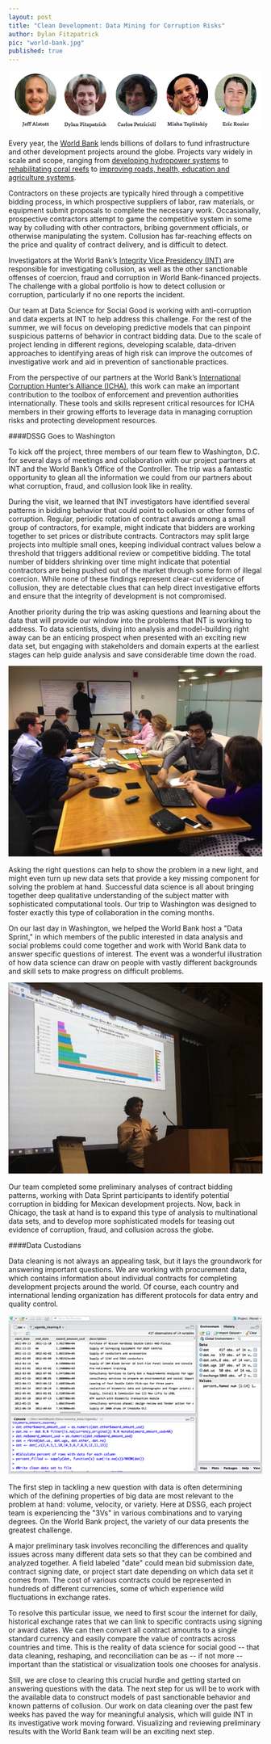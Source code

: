 ```yaml
---
layout: post
title: "Clean Development: Data Mining for Corruption Risks"
author: Dylan Fitzpatrick
pic: "world-bank.jpg"
published: true
---
```

<img src="/img/posts/worldbank-team.png">

Every year, the [World Bank](http://worldbank.org) lends billions of dollars to fund infrastructure and other development projects around the globe. Projects vary widely in scale and scope, ranging from [developing hydropower systems](http://www.worldbank.org/en/news/feature/2014/03/20/transformational-hydropower-development-project-paves-the-way-for-9-million-people-in-the-democratic-republic-of-congo-to-gain-access-to-electricity) to [rehabilitating coral reefs](http://www.worldbank.org/en/news/feature/2014/06/05/it-takes-villages-to-conserve-indonesia-precious-coral-reefs) to [improving roads, health, education and agriculture systems](http://www.worldbank.org/en/news/feature/2014/06/04/nuevas-carreteras-y-sistemas-de-riego-mejoran-la-vida-en-ecuador). 

Contractors on these projects are typically hired through a competitive bidding process, in which prospective suppliers of labor, raw materials, or equipment submit proposals to complete the necessary work. Occasionally, prospective contractors attempt to game the competitive system in some way by colluding with other contractors, bribing government officials, or otherwise manipulating the system. Collusion has far-reaching effects on the price and quality of contract delivery, and is difficult to detect. 

Investigators at the World Bank’s [Integrity Vice Presidency (INT)](http://worldbank.org/integrity) are responsible for investigating collusion, as well as the other sanctionable offenses of coercion, fraud and corruption in World Bank-financed projects.  The challenge with a global portfolio is how to detect collusion or corruption, particularly if no one reports the incident. 

Our team at Data Science for Social Good is working with anti-corruption and data experts at INT to help address this challenge. For the rest of the summer, we will focus on developing predictive models that can pinpoint suspicious patterns of behavior in contract bidding data. Due to the scale of project lending in different regions, developing scalable, data-driven approaches to identifying areas of high risk can improve the outcomes of investigative work and aid in prevention of sanctionable practices. 

From the perspective of our partners at the World Bank’s [International Corruption Hunter’s Alliance (ICHA)](http://web.worldbank.org/WBSITE/EXTERNAL/EXTABOUTUS/ORGANIZATION/ORGUNITS/EXTDOII/0,,contentMDK:23195265~pagePK:64168427~piPK:64168435~theSitePK:588921,00.html), this work can make an important contribution to the toolbox of enforcement and prevention authorities internationally. These tools and skills represent critical resources for ICHA members in their growing efforts to leverage data in managing corruption risks and protecting development resources.

####DSSG Goes to Washington

To kick off the project, three members of our team flew to Washington, D.C. for several days of meetings and collaboration with our project partners at INT and the World Bank’s Office of the Controller. The trip was a fantastic opportunity to glean all the information we could from our partners about what corruption, fraud, and collusion look like in reality.

During the visit, we learned that INT investigators have identified several patterns in bidding behavior that could point to collusion or other forms of corruption. Regular, periodic rotation of contract awards among a small group of contractors, for example, might indicate that bidders are working together to set prices or distribute contracts. Contractors may split large projects into multiple small ones, keeping individual contract values below a threshold that triggers additional review or competitive bidding. The total number of bidders shrinking over time might indicate that potential contractors are being pushed out of the market through some form of illegal coercion. While none of these findings represent clear-cut evidence of collusion, they are detectable clues that can help direct investigative efforts and ensure that the integrity of development is not compromised.

Another priority during the trip was asking questions and learning about the data that will provide our window into the problems that INT is working to address. To data scientists, diving into analysis and model-building right away can be an enticing prospect when presented with an exciting new data set, but engaging with stakeholders and domain experts at the earliest stages can help guide analysis and save considerable time down the road. 

<img src="/img/posts/worldbank-meeting.png">

Asking the right questions can help to show the problem in a new light, and might even turn up new data sets that provide a key missing component for solving the problem at hand. Successful data science is all about bringing together deep qualitative understanding of the subject matter with sophisticated computational tools. Our trip to Washington was designed to foster exactly this type of collaboration in the coming months.

On our last day in Washington, we helped the World Bank host a "Data Sprint," in which members of the public interested in data analysis and social problems could come together and work with World Bank data to answer specific questions of interest. The event was a wonderful illustration of how data science can draw on people with vastly different backgrounds and skill sets to make progress on difficult problems.

<img src="/img/posts/worldbank-talk.png">

Our team completed some preliminary analyses of contract bidding patterns, working with Data Sprint participants to identify potential corruption in bidding for Mexican development projects. Now, back in Chicago, the task at hand is to expand this type of analysis to multinational data sets, and to develop more sophisticated models for teasing out evidence of corruption, fraud, and collusion across the globe.

####Data Custodians

Data cleaning is not always an appealing task, but it lays the groundwork for answering important questions. We are working with procurement data, which contains information about individual contracts for completing development projects around the world. Of course, each country and international lending organization has different protocols for data entry and quality control. 

<img src="/img/posts/worldbank-data.png">

The first step in tackling a new question with data is often determining which of the defining properties of big data are most relevant to the problem at hand: volume, velocity, or variety. Here at DSSG, each project team is experiencing the "3Vs" in various combinations and to varying degrees. On the World Bank project, the variety of our data presents the greatest challenge. 

A major preliminary task involves reconciling the differences and quality issues across many different data sets so that they can be combined and analyzed together. A field labeled "date" could mean bid submission date, contract signing date, or project start date depending on which data set it comes from. The cost of various contracts could be represented in hundreds of different currencies, some of which experience wild fluctuations in exchange rates. 

To resolve this particular issue, we need to first scour the internet for daily, historical exchange rates that we can link to specific contracts using signing or award dates. We can then convert all contract amounts to a single standard currency and easily compare the value of contracts across countries and time. This is the reality of data science for social good -- that data cleaning, reshaping, and reconciliation can be as -- if not more -- important than the statistical or visualization tools one chooses for analysis.

Still, we are close to clearing this crucial hurdle and getting started on answering questions with the data. The next step for us will be to work with the available data to construct models of past sanctionable behavior and known patterns of collusion. Our work on data cleaning over the past few weeks has paved the way for meaningful analysis, which will guide INT in its investigative work moving forward. Visualizing and reviewing preliminary results with the World Bank team will be an exciting next step.